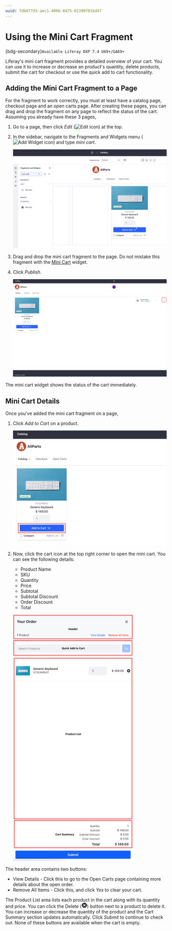 ```yaml
---
uuid: 7db077d3-aec1-400b-8475-62390f01bd47
---
```

# Using the Mini Cart Fragment

{bdg-secondary}`Available Liferay DXP 7.4 U69+/GA69+`

Liferay's mini cart fragment provides a detailed overview of your cart. You can use it to increase or decrease an product's quantity, delete products, submit the cart for checkout or use the quick add to cart functionality. 

<!-- Add link to Quick Add to Cart when ready -->

## Adding the Mini Cart Fragment to a Page

For the fragment to work correctly, you must at least have a catalog page, checkout page and an open carts page. After creating these pages, you can drag and drop the fragment on any page to reflect the status of the cart. Assuming you already have these 3 pages, 

1. Go to a page, then click _Edit_ (![Edit icon](../../images/icon-edit-pencil.png)) at the top. 

1. In the sidebar, navigate to the Fragments and Widgets menu (![Add Widget icon](../../images/icon-add-widget.png)) and type _mini cart_. 

   ![Search for the mini cart fragment from the Fragments and Widgets menu.](./using-the-mini-cart-fragment/images/01.png)

1. Drag and drop the mini cart fragment to the page. Do not mistake this fragment with the [Mini Cart](../liferay-commerce-widgets/using-the-mini-cart-widget.md) widget. 

1. Click _Publish_. 

   ![You can click the cart icon to open the mini cart.](./using-the-mini-cart-fragment/images/02.png)

The mini cart widget shows the status of the cart immediately. 

## Mini Cart Details

Once you've added the mini cart fragment on a page, 

1. Click _Add to Cart_ on a product. 

   ![Click Add to Cart on a product to add it to your mini cart.](./using-the-mini-cart-fragment/images/03.png)

1. Now, click the cart icon at the top right corner to open the mini cart. You can see the following details: 

   * Product Name
   * SKU
   * Quantity
   * Price
   * Subtotal
   * Subtotal Discount
   * Order Discount
   * Total

   ![The mini cart fragment gives a detailed overview of the current cart status.](./using-the-mini-cart-fragment/images/04.png)

The header area contains two buttons: 

* View Details - Click this to go to the Open Carts page containing more details about the open order. 
* Remove All Items - Click this, and click _Yes_ to clear your cart. 

The Product List area lists each product in the cart along with its quantity and price. You can click the Delete (![Delete](../../images/icon-delete.png)) button next to a product to delete it. You can increase or decrease the quantity of the product and the Cart Summary section updates automatically. Click _Submit_ to continue to check out. None of these buttons are available when the cart is empty. 

<!-- Add info and link to Quick Add to Cart when ready -->
